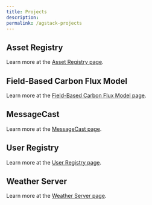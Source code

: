 ```yaml
---
title: Projects
description: 
permalink: /agstack-projects
---
```

<!-- link to correct files under _projects -->
<!-- eventually auto-build this list using files under _projects -->

## Asset Registry

Learn more at the [Asset Registry page](/projects/asset-registry).

## Field-Based Carbon Flux Model

Learn more at the [Field-Based Carbon Flux Model page](/projects/field-carbon-model).

## MessageCast

Learn more at the [MessageCast page](/projects/messagecast).

## User Registry

Learn more at the [User Registry page](/projects/user-registry).

## Weather Server

Learn more at the [Weather Server page](/projects/weather-server).